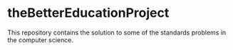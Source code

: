 # theBetterEducationProject
This repository contains the solution to some of the standards problems in the computer science.
